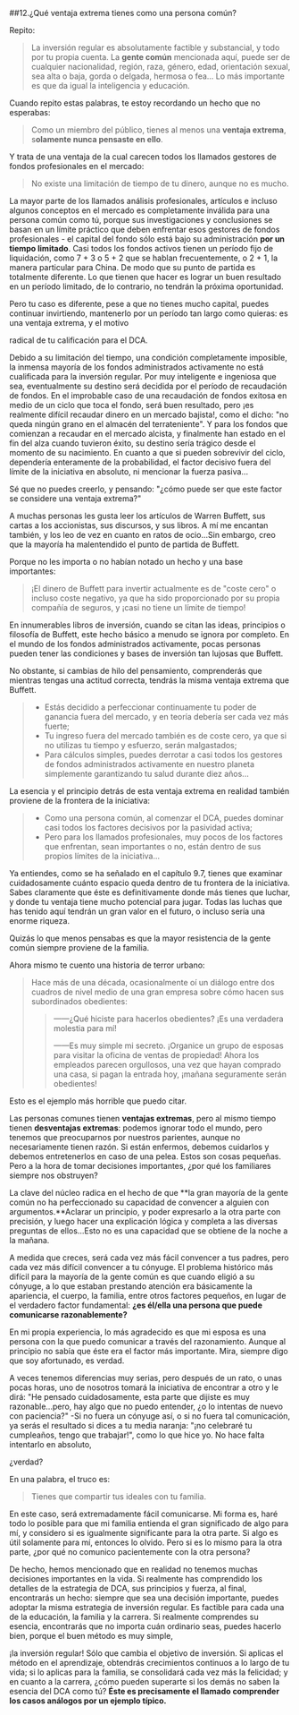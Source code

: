 ##12.¿Qué ventaja extrema tienes como una persona común?

Repito:

> La inversión regular es absolutamente factible y substancial, y todo por tu propia cuenta. La **gente común** mencionada aquí, puede ser de cualquier nacionalidad, región, raza, género, edad, orientación sexual, sea alta o baja, gorda o delgada, hermosa o fea\... Lo más importante es que da igual la inteligencia y educación.

Cuando repito estas palabras, te estoy recordando un hecho que no esperabas:

> Como un miembro del público, tienes al menos una **ventaja extrema**, s**olamente nunca pensaste en ello**.

Y trata de una ventaja de la cual carecen todos los llamados gestores de fondos profesionales en el mercado:

> No existe una limitación de tiempo de tu dinero, aunque no es mucho.

La mayor parte de los llamados análisis profesionales, artículos e incluso algunos conceptos en el mercado es completamente inválida para una persona común como tú, porque sus investigaciones y conclusiones se basan en un límite práctico que deben enfrentar esos gestores de fondos profesionales - el capital del fondo sólo está bajo su administración **por un tiempo limitado**. Casi todos los fondos activos tienen un período fijo de liquidación, como 7 + 3 o 5 + 2 que se hablan frecuentemente, o 2 + 1, la manera particular para China. De modo que su punto de partida es totalmente diferente. Lo que tienen que hacer es lograr un buen resultado en un período limitado, de lo contrario, no tendrán la próxima oportunidad.

Pero tu caso es diferente, pese a que no tienes mucho capital, puedes continuar invirtiendo, mantenerlo por un período tan largo como quieras: es una ventaja extrema, y el motivo

radical de tu calificación para el DCA.

Debido a su limitación del tiempo, una condición completamente imposible, la inmensa mayoría de los fondos administrados activamente no está cualificada para la inversión regular. Por muy inteligente e ingeniosa que sea, eventualmente su destino será decidida por el período de recaudación de fondos. En el improbable caso de una recaudación de fondos exitosa en medio de un ciclo que toca el fondo, será buen resultado, pero ¡es realmente difícil recaudar dinero en un mercado bajista!, como el dicho: \"no queda ningún grano en el almacén del terrateniente\". Y para los fondos que comienzan a recaudar en el mercado alcista, y finalmente han estado en el fin del alza cuando tuvieron éxito, su destino sería trágico desde el momento de su nacimiento. En cuanto a que si pueden sobrevivir del ciclo, dependería enteramente de la probabilidad, el factor decisivo fuera del límite de la iniciativa en absoluto, ni mencionar la fuerza pasiva\...

Sé que no puedes creerlo, y pensando: \"¿cómo puede ser que este factor se considere una ventaja extrema?\"

A muchas personas les gusta leer los artículos de Warren Buffett, sus cartas a los accionistas, sus discursos, y sus libros. A mí me encantan también, y los leo de vez en cuanto en ratos de ocio\...Sin embargo, creo que la mayoría ha malentendido el punto de partida de Buffett.

Porque no les importa o no habían notado un hecho y una base importantes:

> ¡El dinero de Buffett para invertir actualmente es de \"coste cero\" o incluso coste negativo, ya que ha sido proporcionado por su propia compañía de seguros, y ¡casi no tiene un límite de tiempo!

En innumerables libros de inversión, cuando se citan las ideas, principios o filosofía de Buffett, este hecho básico a menudo se ignora por completo. En el mundo de los fondos administrados activamente, pocas personas pueden tener las condiciones y bases de inversión tan lujosas que Buffett.

No obstante, si cambias de hilo del pensamiento, comprenderás que mientras tengas una actitud correcta, tendrás la misma ventaja extrema que Buffett.

>- Estás decidido a perfeccionar continuamente tu poder de ganancia fuera del mercado, y en teoría debería ser cada vez más fuerte;
>- Tu ingreso fuera del mercado también es de coste cero, ya que si no utilizas tu tiempo y esfuerzo, serán malgastados;
>- Para cálculos simples, puedes derrotar a casi todos los gestores de fondos administrados activamente en nuestro planeta simplemente garantizando tu salud durante diez años\...

La esencia y el principio detrás de esta ventaja extrema en realidad también proviene de la frontera de la iniciativa:

>- Como una persona común, al comenzar el DCA, puedes dominar casi todos los factores decisivos por la pasividad activa;
>- Pero para los llamados profesionales, muy pocos de los factores que enfrentan, sean importantes o no, están dentro de sus propios límites de la iniciativa\...

Ya entiendes, como se ha señalado en el capítulo 9.7, tienes que examinar cuidadosamente cuánto espacio queda dentro de tu frontera de la iniciativa. Sabes claramente que éste es definitivamente donde más tienes que luchar, y donde tu ventaja tiene mucho potencial para jugar. Todas las luchas que has tenido aquí tendrán un gran valor en el futuro, o incluso sería una enorme riqueza.

Quizás lo que menos pensabas es que la mayor resistencia de la gente común siempre proviene de la familia.

Ahora mismo te cuento una historia de terror urbano:

> Hace más de una década, ocasionalmente oí un diálogo entre dos cuadros de nivel medio de una gran empresa sobre cómo hacen sus subordinados obedientes:
>
> > ——¿Qué hiciste para hacerlos obedientes? ¡Es una verdadera molestia para mí!
> >
> > ——Es muy simple mi secreto. ¡Organice un grupo de esposas para visitar la oficina de ventas de propiedad! Ahora los empleados parecen orgullosos, una vez que hayan comprado una casa, si pagan la entrada hoy, ¡mañana seguramente serán obedientes!

Esto es el ejemplo más horrible que puedo citar.


Las personas comunes tienen **ventajas extremas**, pero al mismo tiempo tienen **desventajas extremas**: podemos ignorar todo el mundo, pero tenemos que preocuparnos por nuestros parientes, aunque no necesariamente tienen razón. Si están enfermos, debemos cuidarlos y debemos entretenerlos en caso de una pelea. Estos son cosas pequeñas. Pero a la hora de tomar decisiones importantes, ¿por qué los familiares siempre nos obstruyen?

La clave del núcleo radica en el hecho de que \*\*la gran mayoría de la gente común no ha perfeccionado su capacidad de convencer a alguien con argumentos.\*\*Aclarar un principio, y poder expresarlo a la otra parte con precisión, y luego hacer una explicación lógica y completa a las diversas preguntas de ellos\...Esto no es una capacidad que se obtiene de la noche a la mañana.

A medida que creces, será cada vez más fácil convencer a tus padres, pero cada vez más difícil convencer a tu cónyuge. El problema histórico más difícil para la mayoría de la gente común es que cuando eligió a su cónyuge, a lo que estaban prestando atención era básicamente la apariencia, el cuerpo, la familia, entre otros factores pequeños, en lugar de el verdadero factor fundamental: **¿es él/ella una persona que puede comunicarse razonablemente?**

En mi propia experiencia, lo más agradecido es que mi esposa es una persona con la que puedo comunicar a través del razonamiento. Aunque al principio no sabía que éste era el factor más importante. Mira, siempre digo que soy afortunado, es verdad.

A veces tenemos diferencias muy serias, pero después de un rato, o unas pocas horas, uno de nosotros tomará la iniciativa de encontrar a otro y le dirá: \"He pensado cuidadosamente, esta parte que dijiste es muy razonable\...pero, hay algo que no puedo entender, ¿o lo intentas de nuevo con paciencia?\" -Si no fuera un cónyuge así, o si no fuera tal comunicación, ya serás el resultado si dices a tu media naranja: \"¡no celebraré tu cumpleaños, tengo que trabajar!\", como lo que hice yo. No hace falta intentarlo en absoluto,

¿verdad?

En una palabra, el truco es:

> Tienes que compartir tus ideales con tu familia.

En este caso, será extremadamente fácil comunicarse. Mi forma es, haré todo lo posible para que mi familia entienda el gran significado de algo para mí, y considero si es igualmente significante para la otra parte. Si algo es útil solamente para mí, entonces lo olvido. Pero si es lo mismo para la otra parte, ¿por qué no comunico pacientemente con la otra persona?

De hecho, hemos mencionado que en realidad no tenemos muchas decisiones importantes en la vida. Si realmente has comprendido los detalles de la estrategia de DCA, sus principios y fuerza, al final, encontrarás un hecho: siempre que sea una decisión importante, puedes adoptar la misma estrategia de inversión regular. Es factible para cada una de la educación, la familia y la carrera. Si realmente comprendes su esencia, encontrarás que no importa cuán ordinario seas, puedes hacerlo bien, porque el buen método es muy simple,

¡la inversión regular! Sólo que cambia el objetivo de inversión. Si aplicas el método en el aprendizaje, obtendrás crecimientos continuos a lo largo de tu vida; si lo aplicas para la familia, se consolidará cada vez más la felicidad; y en cuanto a la carrera, ¿cómo pueden superarte si los demás no saben la esencia del DCA como tú? **Éste es precisamente el llamado comprender los casos análogos por un ejemplo típico.**

### 